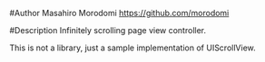 #Author
Masahiro Morodomi <https://github.com/morodomi>

#Description
Infinitely scrolling page view controller.

This is not a library, just a sample implementation of UIScrollView.
